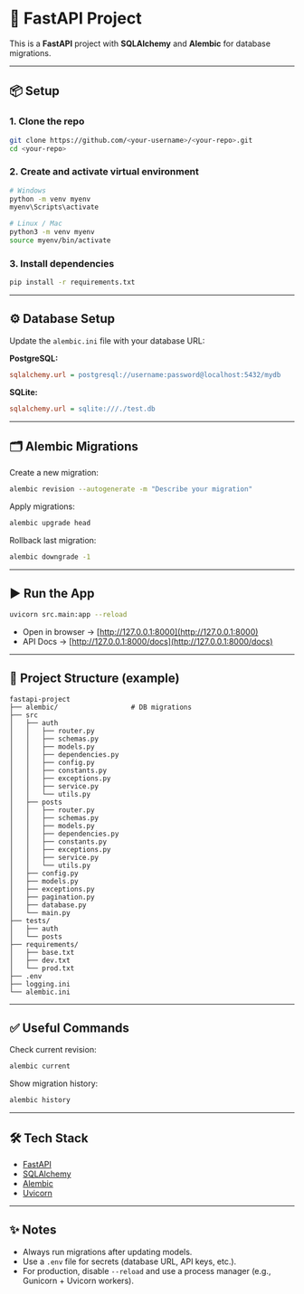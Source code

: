 # 🚀 FastAPI Project

This is a **FastAPI** project with **SQLAlchemy** and **Alembic** for database migrations.

---

## 📦 Setup

### 1. Clone the repo
```bash
git clone https://github.com/<your-username>/<your-repo>.git
cd <your-repo>
```

### 2. Create and activate virtual environment
```bash
# Windows
python -m venv myenv
myenv\Scripts\activate

# Linux / Mac
python3 -m venv myenv
source myenv/bin/activate
```

### 3. Install dependencies
```bash
pip install -r requirements.txt
```

---

## ⚙️ Database Setup

Update the `alembic.ini` file with your database URL:

**PostgreSQL:**
```ini
sqlalchemy.url = postgresql://username:password@localhost:5432/mydb
```

**SQLite:**
```ini
sqlalchemy.url = sqlite:///./test.db
```

---

## 🗂 Alembic Migrations

Create a new migration:
```bash
alembic revision --autogenerate -m "Describe your migration"
```

Apply migrations:
```bash
alembic upgrade head
```

Rollback last migration:
```bash
alembic downgrade -1
```

---

## ▶️ Run the App

```bash
uvicorn src.main:app --reload
```

- Open in browser → [http://127.0.0.1:8000](http://127.0.0.1:8000)  
- API Docs → [http://127.0.0.1:8000/docs](http://127.0.0.1:8000/docs)  

---

## 📁 Project Structure (example)

```
fastapi-project
├── alembic/                  # DB migrations
├── src
│   ├── auth
│   │   ├── router.py
│   │   ├── schemas.py
│   │   ├── models.py
│   │   ├── dependencies.py
│   │   ├── config.py
│   │   ├── constants.py
│   │   ├── exceptions.py
│   │   ├── service.py
│   │   └── utils.py
│   ├── posts
│   │   ├── router.py
│   │   ├── schemas.py
│   │   ├── models.py
│   │   ├── dependencies.py
│   │   ├── constants.py
│   │   ├── exceptions.py
│   │   ├── service.py
│   │   └── utils.py
│   ├── config.py
│   ├── models.py
│   ├── exceptions.py
│   ├── pagination.py
│   ├── database.py
│   └── main.py
├── tests/
│   ├── auth
│   └── posts
├── requirements/
│   ├── base.txt
│   ├── dev.txt
│   └── prod.txt
├── .env
├── logging.ini
└── alembic.ini

```

---

## ✅ Useful Commands

Check current revision:
```bash
alembic current
```

Show migration history:
```bash
alembic history
```

---

## 🛠 Tech Stack

- [FastAPI](https://fastapi.tiangolo.com/)  
- [SQLAlchemy](https://www.sqlalchemy.org/)  
- [Alembic](https://alembic.sqlalchemy.org/)  
- [Uvicorn](https://www.uvicorn.org/)  

---

## ✨ Notes

- Always run migrations after updating models.  
- Use a `.env` file for secrets (database URL, API keys, etc.).  
- For production, disable `--reload` and use a process manager (e.g., Gunicorn + Uvicorn workers).  
